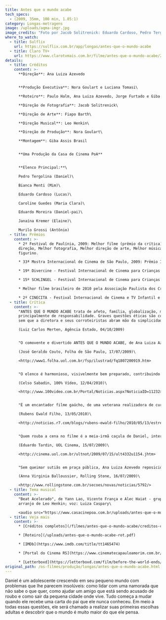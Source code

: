 ```yaml
---
title: Antes que o mundo acabe
tech_specs:
  - (2009, 35mm, 100 min, 1.85:1)
category: Longas-metragens
image: /uploads/aqma-imgr.jpg
image_credits: "Foto por Jacob Solitrenick: Eduardo Cardoso, Pedro Tergolina e Bianca Menti"
where_to_watch:
  - title: Sulflix
    url: https://sulflix.com.br/app/longas/antes-que-o-mundo-acabe
  - title: Claro TV+
    url: https://www.clarotvmais.com.br/filme/antes-que-o-mundo-acabe/2954398
details:
  - title: Créditos
    content: >-
      **Direção**: Ana Luiza Azevedo


      **Produção Executiva**: Nora Goulart e Luciana Tomasi\

      **Roteiro**: Paulo Halm, Ana Luiza Azevedo, Jorge Furtado e Giba Assis Brasil\

      **Direção de Fotografia**: Jacob Solitrenick\

      **Direção de Arte**: Fiapo Barth\

      **Direção Musical**: Leo Henkin\

      **Direção de Produção**: Nora Goulart\

      **Montagem**: Giba Assis Brasil


      **Uma Produção da Casa de Cinema PoA**


      **Elenco Principal:**\

      Pedro Tergolina (Daniel)\

      Bianca Menti (Mim)\

      Eduardo Cardoso (Lucas)\

      Caroline Guedes (Maria Clara)\

      Eduardo Moreira (Daniel-pai)\

      Janaína Kremer (Elaine)\

      Murilo Grossi (Antônio)
  - title: Prêmios
    content: >-
      * 2º Festival de Paulínia, 2009: Melhor filme (prêmio da crítica), Melhor
      direção, Melhor fotografia, Melhor direção de arte, Melhor música, Melhor
      figurino.

      * 33ª Mostra Internacional de Cinema de São Paulo, 2009: Prêmio Itamaraty (melhor filme brasileiro da mostra)

      * 19º Divercine - Festival Internacional de Cinema para Crianças e Jovens - Montevidéu, Uruguai - set/2010 : Grande Premio "Guri", Melhor longa de ficção, Melhor Opera prima (filme de diretor estreante), Prêmio SIGNIS (júri especial).

      * 15º SCHLINGEL - Festival Internacional de Cinema para Crianças e Jovens - Chemnitz, Alemanha - out/2010: Grande Prêmio do júri - melhor filme juvenil da competição

      * Melhor filme brasileiro de 2010 pela Associação Paulista dos Críticos de Arte (APCA).

      * 2º CINECITA - Festival Internacional de Cinema e TV Infantil e Juvenil - Bogotá, Colômbia - maio/2012: Melhor longa-metragem juvenil.
  - title: Crítica
    content: >-
      "ANTES QUE O MUNDO ACABE trata de afeto, família, globalização, mas
      principalmente de responsabilidade. Graves questões éticas são colocadas
      sem que a diretora e seus corroteiristas abram mão da simplicidade."\

      (Luiz Carlos Merten, Agência Estado, 04/10/2009)


      "O comovente e divertido ANTES QUE O MUNDO ACABE, de Ana Luiza Azevedo (...), narra a descoberta do mundo por um garoto de 15 anos que divide com o melhor amigo o amor por uma garota. É um 'Jules e Jim' adolescente, combinando o humor esperto de Jorge Furtado (um dos roteiristas) com a notável delicadeza da diretora."\

      (José Geraldo Couto, Folha de São Paulo, 17/07/2009)\

      <http://www1.folha.uol.com.br/fsp/ilustrad/fq1807200919.htm>


      "O elenco é harmonioso, visivelmente bem preparado, contribuindo de maneira decisiva para a credibilidade dos personagens e das situações. O resultado é um filme a que se assiste com muito prazer, um sorriso no canto dos lábios, e uma lágrima no canto dos olhos."\

      (Celso Sabadin, 100% Vídeo, 12/04/2010)\

      <http://www.100video.com.br/Portal/Noticias.aspx?NoticiaID=11232>


      "É um encantador filme gaúcho, de uma veterana realizadora de curtas que acabou de dirigir uma série para a HBO. (...) É rural (feito no Sul, onde os campos são verdes e tudo fica muito mais fotogênico), romântico, alegre e muito agradável de ver. (...) Uma delícia. Recomendado."\

      (Rubens Ewald Filho, 13/05/2010)\

      <http://noticias.r7.com/blogs/rubens-ewald-filho/2010/05/13/estreia-antes-que-o-mundo-acabe/>


      "Quem rouba a cena no filme é a meia-irmã caçula de Daniel, interpretada por Caroline Guedes, que fez o público rir sempre que apareceu na tela."\

      (Eduardo Tardin, UOL Cinema, 15/07/2009)\

      <http://cinema.uol.com.br/ultnot/2009/07/15/ult4332u1154.jhtm>


      "Sem queimar sutiãs em praça pública, Ana Luiza Azevedo reposiciona a mulher no mapa amoroso. Mim, a personagem, não quer ter um amor só. Os homens não entendem isso!"\

      (Anna Virginia Balloussier, Rolling Stone, 16/07/2009)\

      <http://www.rollingstone.com.br/secoes/novas/noticias/5792/>
  - title: Tema musical
    content: >-
      "Beat Acelerado", de Yann Lao, Vicente França e Alec Haiat - grupo Metrô;
      arranjo de Leo Henkin; voz: Luiza Caspary\

      <audio src="https://www.casacinepoa.com.br/uploads/antes-que-o-mundo-acabe.mp3" controls />
  - title: Veja mais
    content: >-
      * [Créditos completos](/filmes/antes-que-o-mundo-acabe/creditos-completos)

      * [Roteiro](/uploads/antes-que-o-mundo-acabe-rot.pdf)

      * [IMDb](https://www.imdb.com/title/tt1465474)

      * [Portal do Cinema RS](https://www.cinematecapauloamorim.com.br/portaldocinemagaucho/596/antes-que-o-mundo-acabe)

      * [Letterboxd](https://letterboxd.com/film/before-the-world-ends/)
original_path: /os-filmes/produção/longas/antes-que-o-mundo-acabe.html
---
```

Daniel é um adolescente crescendo em seu pequeno mundo com problemas que lhe parecem insolúveis: como lidar com uma namorada que não sabe o que quer, como ajudar um amigo que está sendo acusado de roubo e como sair da pequena cidade onde vive. Tudo começa a mudar quando ele recebe uma carta do pai que ele nunca conheceu. Em meio a todas essas questões, ele será chamado a realizar suas  primeiras escolhas adultas e descobrir que o mundo é muito maior do que ele pensa.
